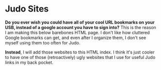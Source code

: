 # Judo Sites

**Do you ever wish you could have all of your cool URL bookmarks on your USB, instead of a google
account you have to sign into?** This is the reason I am making this below barebones HTML page.
I don't like how cluttered Google bookmarks can get, and even after I organize them, I don't see
myself using them too often for Judo.

**Instead**, I will add those websites to this HTML index. I think it's just cooler to have one
of those (retroactively) ugly websites that I use for useful Judo links in my back pocket. 
